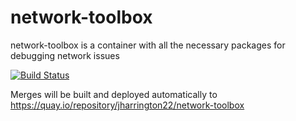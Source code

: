 # network-toolbox
network-toolbox is a container with all the necessary packages for debugging network issues

[![Build Status](https://travis-ci.com/jharrington22/network-toolbox.svg?branch=master)](https://travis-ci.com/jharrington22/network-toolbox)

Merges will be built and deployed automatically to https://quay.io/repository/jharrington22/network-toolbox
